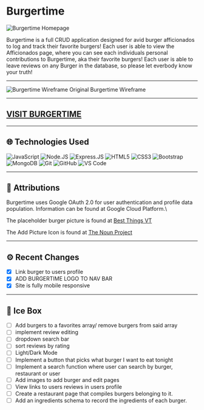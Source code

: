 # Burgertime

![Burgertime Homepage](https://imgur.com/QtnXqpn.png)

Burgertime is a full CRUD application designed for avid burger afficionados to log and track their favorite burgers! Each user is able to view the Afficionados page, where you can see each individuals personal contributions to Burgertime, aka their favorite burgers! Each user is able to leave reviews on any Burger in the database, so please let everbody know your truth!  

---

![Burgertime Wireframe](https://imgur.com/04FwNLL.png)
Original Burgertime Wireframe

---

## [VISIT BURGERTIME](https://burgertime2022.herokuapp.com/burgers)

---

## 🌐 Technologies Used 

![JavaScript](https://img.shields.io/badge/-JavaScript-black?style=flat-square&logo=javascript)
![Node.JS](https://img.shields.io/badge/-Node.JS-black?style=plastic&logo=Node.js)
![Express.JS](https://img.shields.io/badge/-Express.JS-c7b198?style=plastic&logo=Express.JS)
![HTML5](https://img.shields.io/badge/-HTML5-E34F26?style=flat-square&logo=html5&logoColor=white)
![CSS3](https://img.shields.io/badge/css3-%231572B6.svg?style=for-the-badge&logo=css3&logoColor=white)
![Bootstrap](https://img.shields.io/badge/-Bootstrap-563D7C?style=flat-square&logo=bootstrap)
![MongoDB](https://img.shields.io/badge/-MongoDB-black?style=flat-square&logo=mongodb)
![Git](https://img.shields.io/badge/-Git-black?style=flat-square&logo=git)
![GitHub](https://img.shields.io/badge/-GitHub-181717?style=flat-square&logo=github)
![VS Code](https://img.shields.io/badge/-VS%20Code-007ACC?style=plastic&logo=visual-studio-code)

---

## 🥂 Attributions

Burgertime uses Google OAuth 2.0 for user authentication and profile data population. Information can be found at Google Cloud Platform.\

The placeholder burger picture is found at [Best Things VT](https://bestthingsvt.com/burgers/)

The Add Picture Icon is found at [The Noun Project](https://thenounproject.com/icon/add-picture-485692/)

---

## ⚙️ Recent Changes

- [x] Link burger to users profile
- [X] ADD BURGERTIME LOGO TO NAV BAR
- [X] Site is fully mobile responsive

---

## 🧊 Ice Box

- [ ] Add burgers to a favorites array/ remove burgers from said array
- [ ] implement review editing
- [ ] dropdown search bar
- [ ] sort reviews by rating
- [ ] Light/Dark Mode
- [ ] Implement a button that picks what burger I want to eat tonight
- [ ] Implement a search function where user can search by burger, restaurant or user
- [ ] Add images to add burger and edit pages
- [ ] View links to users reviews in users profile
- [ ] Create a restaurant page that compiles burgers belonging to it.
- [ ] Add an ingredients schema to record the ingredients of each burger.